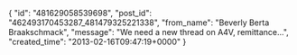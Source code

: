  {
   "id": "481629058539698",
   "post_id": "462493170453287_481479325221338",
   "from_name": "Beverly Berta Braakschmack",
   "message": "We need a new thread on A4V, remittance...",
   "created_time": "2013-02-16T09:47:19+0000"
 }
